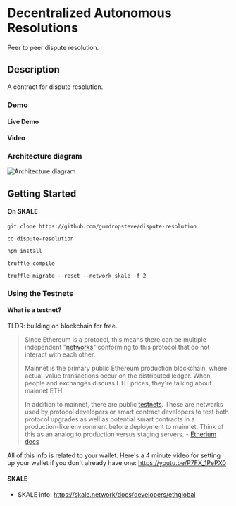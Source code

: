 # Decentralized Autonomous Resolutions
Peer to peer dispute resolution.

## Description
A contract for dispute resolution.

### Demo
#### Live Demo

#### Video

### Architecture diagram
![Architecture diagram](https://lh4.googleusercontent.com/M8OWVzvmJ9M3JkjGV8M9--Q_rBbKLtfumY_Bu60E8c4htm9tv05X-U_yt8pX_hbIPBdSzxQ0yafCsagEe1Od5Y4zlaiH3bCGaAG3Kc-m5QmexNpTPjK01ZjfbpDG673b-UadvqXh)

## Getting Started
#### On SKALE
```
git clone https://github.com/gumdropsteve/dispute-resolution

cd dispute-resolution

npm install

truffle compile

truffle migrate --reset --network skale -f 2
```

### Using the Testnets
#### What is a testnet?
TLDR: building on blockchain for free.
> Since Ethereum is a protocol, this means there can be multiple independent "[networks](https://ethereum.org/en/developers/docs/networks)" conforming to this protocol that do not interact with each other.
> 
> Mainnet is the primary public Ethereum production blockchain, where actual-value transactions occur on the distributed ledger.
> When people and exchanges discuss ETH prices, they're talking about mainnet ETH.
> 
>  In addition to mainnet, there are public [testnets](https://ethereum.org/en/developers/docs/networks/#testnets). These are networks used by protocol developers or smart contract developers to test both protocol upgrades as well as potential smart contracts in a production-like environment before deployment to mainnet. Think of this as an analog to production versus staging servers. - [Etherium docs](https://ethereum.org/en/developers/docs/networks/)

All of this info is related to your wallet. Here's a 4 minute video for setting up your wallet if you don't already have one: https://youtu.be/P7FX_1PePX0

#### SKALE
- SKALE info: https://skale.network/docs/developers/ethglobal
